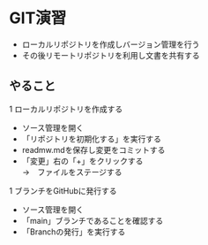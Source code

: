# GIT演習

- ローカルリポジトリを作成しバージョン管理を行う
- その後リモートリポジトリを利用し文書を共有する

## やること

1 ローカルリポジトリを作成する

- ソース管理を開く
- 「リポジトリを初期化する」を実行する
- readmw.mdを保存し変更をコミットする
- 「変更」右の「+」をクリックする \
    →　ファイルをステージする

1 ブランチをGitHubに発行する

- ソース管理を開く
- 「main」ブランチであることを確認する
- 「Branchの発行」を実行する
